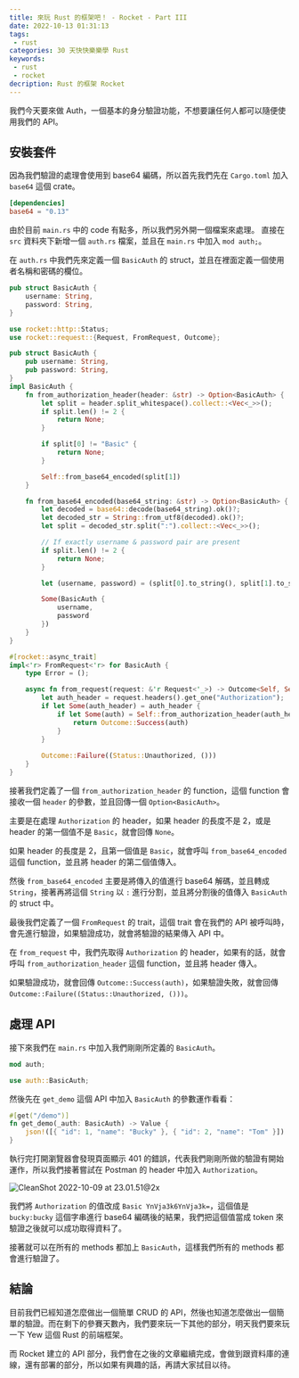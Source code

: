 ```yaml
---
title: 來玩 Rust 的框架吧！ - Rocket - Part III
date: 2022-10-13 01:31:13
tags:
 - rust
categories: 30 天快快樂樂學 Rust
keywords:
 - rust
 - rocket
decription: Rust 的框架 Rocket
---
```


我們今天要來做 Auth，一個基本的身分驗證功能，不想要讓任何人都可以隨便使用我們的 API。

## 安裝套件

因為我們驗證的處理會使用到 base64 編碼，所以首先我們先在 `Cargo.toml` 加入 `base64` 這個 crate。

```toml
[dependencies]
base64 = "0.13"
```

由於目前 `main.rs` 中的 code 有點多，所以我們另外開一個檔案來處理。
直接在 `src` 資料夾下新增一個 `auth.rs` 檔案，並且在 `main.rs` 中加入 `mod auth;`。

在 `auth.rs` 中我們先來定義一個 `BasicAuth` 的 struct，並且在裡面定義一個使用者名稱和密碼的欄位。

```rust
pub struct BasicAuth {
    username: String,
    password: String,
}
```

```rust
use rocket::http::Status;
use rocket::request::{Request, FromRequest, Outcome};

pub struct BasicAuth {
    pub username: String,
    pub password: String,
}
impl BasicAuth {
    fn from_authorization_header(header: &str) -> Option<BasicAuth> {
        let split = header.split_whitespace().collect::<Vec<_>>();
        if split.len() != 2 {
            return None;
        }

        if split[0] != "Basic" {
            return None;
        }

        Self::from_base64_encoded(split[1])
    }

    fn from_base64_encoded(base64_string: &str) -> Option<BasicAuth> {
        let decoded = base64::decode(base64_string).ok()?;
        let decoded_str = String::from_utf8(decoded).ok()?;
        let split = decoded_str.split(":").collect::<Vec<_>>();

        // If exactly username & password pair are present
        if split.len() != 2 {
            return None;
        }

        let (username, password) = (split[0].to_string(), split[1].to_string());

        Some(BasicAuth {
            username,
            password
        })
    }
}

#[rocket::async_trait]
impl<'r> FromRequest<'r> for BasicAuth {
    type Error = ();

    async fn from_request(request: &'r Request<'_>) -> Outcome<Self, Self::Error> {
        let auth_header = request.headers().get_one("Authorization");
        if let Some(auth_header) = auth_header {
            if let Some(auth) = Self::from_authorization_header(auth_header) {
                return Outcome::Success(auth)
            }
        }
        
        Outcome::Failure((Status::Unauthorized, ()))
    }
}
```

接著我們定義了一個 `from_authorization_header` 的 function，這個 function 會接收一個 `header` 的參數，並且回傳一個 `Option<BasicAuth>`。

主要是在處理 `Authorization` 的 header，如果 header 的長度不是 2，或是 header 的第一個值不是 `Basic`，就會回傳 `None`。

如果 header 的長度是 2，且第一個值是 `Basic`，就會呼叫 `from_base64_encoded` 這個 function，並且將 header 的第二個值傳入。

然後 `from_base64_encoded` 主要是將傳入的值進行 base64 解碼，並且轉成 `String`，接著再將這個 `String` 以 `:` 進行分割，並且將分割後的值傳入 `BasicAuth` 的 struct 中。

最後我們定義了一個 `FromRequest` 的 trait，這個 trait 會在我們的 API 被呼叫時，會先進行驗證，如果驗證成功，就會將驗證的結果傳入 API 中。

在 `from_request` 中，我們先取得 `Authorization` 的 header，如果有的話，就會呼叫 `from_authorization_header` 這個 function，並且將 header 傳入。

如果驗證成功，就會回傳 `Outcome::Success(auth)`，如果驗證失敗，就會回傳 `Outcome::Failure((Status::Unauthorized, ()))`。

## 處理 API

接下來我們在 `main.rs` 中加入我們剛剛所定義的 `BasicAuth`。

```rust
mod auth;

use auth::BasicAuth;
```

然後先在 `get_demo` 這個 API 中加入 `BasicAuth` 的參數運作看看：

```rust
#[get("/demo")]
fn get_demo(_auth: BasicAuth) -> Value {
    json!([{ "id": 1, "name": "Bucky" }, { "id": 2, "name": "Tom" }])
}
```

執行完打開瀏覽器會發現頁面顯示 401 的錯誤，代表我們剛剛所做的驗證有開始運作，所以我們接著嘗試在 Postman 的 header 中加入 `Authorization`。

![CleanShot 2022-10-09 at 23.01.51@2x](https://i.imgur.com/y36n1kN.png)

我們將 `Authorization` 的值改成 `Basic YnVja3k6YnVja3k=`，這個值是 `bucky:bucky` 這個字串進行 base64 編碼後的結果，我們把這個值當成 token 來驗證之後就可以成功取得資料了。

接著就可以在所有的 methods 都加上 `BasicAuth`，這樣我們所有的 methods 都會進行驗證了。

## 結論

目前我們已經知道怎麼做出一個簡單 CRUD 的 API，然後也知道怎麼做出一個簡單的驗證。而在剩下的參賽天數內，我們要來玩一下其他的部分，明天我們要來玩一下 Yew 這個 Rust 的前端框架。

而 Rocket 建立的 API 部分，我們會在之後的文章繼續完成，會做到跟資料庫的連線，還有部署的部分，所以如果有興趣的話，再請大家拭目以待。